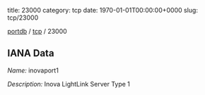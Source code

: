title: 23000
category: tcp
date: 1970-01-01T00:00:00+0000
slug: tcp/23000

[portdb](/) / [tcp](/category/tcp.html) / 23000


## IANA Data

_Name:_ inovaport1

_Description:_ Inova LightLink Server Type 1

